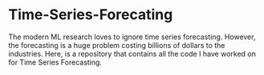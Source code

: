 # Time-Series-Forecating
The modern ML research loves to ignore time series forecasting. However, the forecasting is a huge problem costing billions of dollars to the industries. Here, is a repository that contains all the code I have worked on for Time Series Forecasting.
